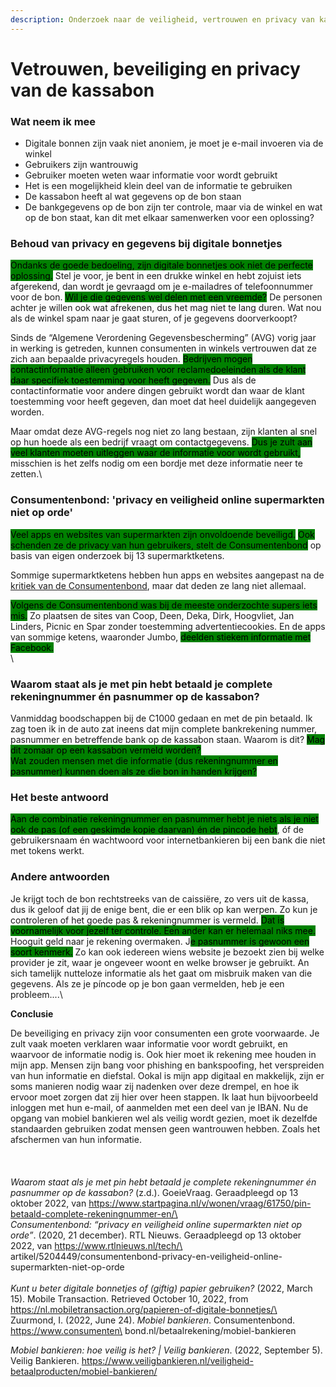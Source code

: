 ```yaml
---
description: Onderzoek naar de veiligheid, vertrouwen en privacy van kassabonnen
---
```


# Vetrouwen, beveiliging en privacy van de kassabon

### Wat neem ik mee

* Digitale bonnen zijn vaak niet anoniem, je moet je e-mail invoeren via de winkel
* Gebruikers zijn wantrouwig
* Gebruiker moeten weten waar informatie voor wordt gebruikt
* Het is een mogelijkheid klein deel van de informatie te gebruiken
* De kassabon heeft al wat gegevens op de bon staan
* De bankgegevens op de bon zijn ter controle, maar via de winkel en wat op de bon staat, kan dit met elkaar samenwerken voor een oplossing?

### Behoud van privacy en gegevens bij digitale bonnetjes

<mark style="background-color:green;">Ondanks de goede bedoeling, zijn digitale bonnetjes ook niet de perfecte oplossing.</mark> Stel je voor, je bent in een drukke winkel en hebt zojuist iets afgerekend, dan wordt je gevraagd om je e-mailadres of telefoonnummer voor de bon. <mark style="background-color:green;">Wil je die gegevens wel delen met een vreemde?</mark> De personen achter je willen ook wat afrekenen, dus het mag niet te lang duren. Wat nou als de winkel spam naar je gaat sturen, of je gegevens doorverkoopt?

Sinds de “Algemene Verordening Gegevensbescherming” (AVG) vorig jaar in werking is getreden, kunnen consumenten in winkels vertrouwen dat ze zich aan bepaalde privacyregels houden. <mark style="background-color:green;">Bedrijven mogen contactinformatie alleen gebruiken voor reclamedoeleinden als de klant daar specifiek toestemming voor heeft gegeven.</mark> Dus als de contactinformatie voor andere dingen gebruikt wordt dan waar de klant toestemming voor heeft gegeven, dan moet dat heel duidelijk aangegeven worden.

Maar omdat deze AVG-regels nog niet zo lang bestaan, zijn klanten al snel op hun hoede als een bedrijf vraagt om contactgegevens. <mark style="background-color:green;">Dus je zult aan veel klanten moeten uitleggen waar de informatie voor wordt gebruikt,</mark> misschien is het zelfs nodig om een bordje met deze informatie neer te zetten.\


### Consumentenbond: 'privacy en veiligheid online supermarkten niet op orde'

<mark style="background-color:green;">Veel apps en websites van supermarkten zijn onvoldoende beveiligd.</mark> <mark style="background-color:green;">Ook schenden ze de privacy van hun gebruikers, stelt de Consumentenbond</mark> op basis van eigen onderzoek bij 13 supermarktketens.

Sommige supermarktketens hebben hun apps en websites aangepast na de [kritiek van de Consumentenbond](https://www.consumentenbond.nl/nieuws/2020/privacy-en-beveiliging-veel-online-supermarkten-ondermaats), maar dat deden ze lang niet allemaal.

<mark style="background-color:green;">Volgens de Consumentenbond was bij de meeste onderzochte supers iets mis.</mark> Zo plaatsen de sites van Coop, Deen, Deka, Dirk, Hoogvliet, Jan Linders, Picnic en Spar zonder toestemming advertentiecookies. En de apps van sommige ketens, waaronder Jumbo, <mark style="background-color:green;">deelden stiekem informatie met Facebook.</mark>\
\


### Waarom staat als je met pin hebt betaald je complete rekeningnummer én pasnummer op de kassabon?

Vanmiddag boodschappen bij de C1000 gedaan en met de pin betaald. Ik zag toen ik in de auto zat ineens dat mijn complete bankrekening nummer, pasnummer en betreffende bank op de kassabon staan. Waarom is dit? <mark style="background-color:green;">Mag dit zomaar op een kassabon vermeld worden?</mark>\
<mark style="background-color:green;">Wat zouden mensen met die informatie (dus rekeningnummer en pasnummer) kunnen doen als ze die bon in handen krijgen?</mark>

### Het beste antwoord

<mark style="background-color:green;">Aan de combinatie rekeningnummer en pasnummer hebt je niets als je niet ook de pas (of een geskimde kopie daarvan) én de pincode hebt</mark>, óf de gebruikersnaam én wachtwoord voor internetbankieren bij een bank die niet met tokens werkt.

### Andere antwoorden

Je krijgt toch de bon rechtstreeks van de caissiëre, zo vers uit de kassa, dus ik geloof dat jij de enige bent, die er een blik op kan werpen. Zo kun je controleren of het goede pas & rekeningnummer is vermeld. <mark style="background-color:green;">Dat is voornamelijk voor jezelf ter controle. Een ander kan er helemaal niks mee.</mark> Hooguit geld naar je rekening overmaken. J<mark style="background-color:green;">e pasnummer is gewoon een soort kenmerk.</mark> Zo kan ook iedereen wiens website je bezoekt zien bij welke provider je zit, waar je ongeveer woont en welke browser je gebruikt. An sich tamelijk nutteloze informatie als het gaat om misbruik maken van die gegevens. Als ze je píncode op je bon gaan vermelden, heb je een probleem....\


**Conclusie**

De beveiliging en privacy zijn voor consumenten een grote voorwaarde. Je zult vaak moeten verklaren waar informatie voor wordt gebruikt, en waarvoor de informatie nodig is. Ook hier moet ik rekening mee houden in mijn app. Mensen zijn bang voor phishing en bankspoofing, het verspreiden van hun informatie en diefstal. Ookal is mijn app digitaal en makkelijk, zijn er soms manieren nodig waar zij nadenken over deze drempel, en hoe ik ervoor moet zorgen dat zij hier over heen stappen. Ik laat hun bijvoorbeeld inloggen met hun e-mail, of aanmelden met een deel van je IBAN. Nu de opgang van mobiel bankieren wel als veilig wordt gezien, moet ik dezelfde standaarden gebruiken zodat mensen geen wantrouwen hebben. Zoals het afschermen van hun informatie. \
\
\
\
_Waarom staat als je met pin hebt betaald je complete rekeningnummer én pasnummer op de kassabon?_ (z.d.). GoeieVraag. Geraadpleegd op 13 oktober 2022, van https://www.startpagina.nl/v/wonen/vraag/61750/pin-betaald-complete-rekeningnummer-en/\
\
_Consumentenbond: “privacy en veiligheid online supermarkten niet op orde”_. (2020, 21 december). RTL Nieuws. Geraadpleegd op 13 oktober 2022, van https://www.rtlnieuws.nl/tech/\
artikel/5204449/consumentenbond-privacy-en-veiligheid-online-supermarkten-niet-op-orde\
\
_Kunt u beter digitale bonnetjes of (giftig) papier gebruiken?_ (2022, March 15). Mobile Transaction. Retrieved October 10, 2022, from https://nl.mobiletransaction.org/papieren-of-digitale-bonnetjes/\
\
Zuurmond, I. (2022, June 24). _Mobiel bankieren_. Consumentenbond. https://www.consumenten\
bond.nl/betaalrekening/mobiel-bankieren

_Mobiel bankieren: hoe veilig is het? | Veilig bankieren_. (2022, September 5). Veilig Bankieren. https://www.veiligbankieren.nl/veiligheid-betaalproducten/mobiel-bankieren/
